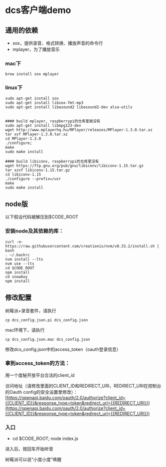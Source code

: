 # dcs客户端demo

## 通用的依赖
  * sox，提供录音、格式转换、播放声音的命令行
  * mplayer，为了播放音乐


### mac下
```shell
brew install sox mplayer

```

### linux下
```shell
sudo apt-get install sox
sudo apt-get install libsox-fmt-mp3
sudo apt-get install libasound2 libasound2-dev alsa-utils


#### build mplayer, raspberrypi的仓库里面没有
sudo apt-get install libmpg123-dev
wget http://www.mplayerhq.hu/MPlayer/releases/MPlayer-1.3.0.tar.xz
tar xvf MPlayer-1.3.0.tar.xz
cd MPlayer-1.3.0
./configure;
make
sudo make install

#### build libiconv, raspberrypi的仓库里没有
wget https://ftp.gnu.org/pub/gnu/libiconv/libiconv-1.15.tar.gz
tar xzvf libiconv-1.15.tar.gz
cd libiconv-1.15
./configure --prefix=/usr
make
sudo make install

```




## node版

 以下假设代码被解压到$CODE_ROOT

### 安装node及其依赖的库：

```shell
curl -o- https://raw.githubusercontent.com/creationix/nvm/v0.33.2/install.sh | bash
. ~/.bashrc
nvm install --lts
nvm use --lts
cd $CODE_ROOT
npm install
cd snowboy
npm install
```

## 修改配置

树莓派+录音套件，请执行

```shell
cp dcs_config.json.pi dcs_config.json
```

mac环境下，请执行
```shell
cp dcs_config.json.mac dcs_config.json
```

修改dcs_config.json中的access_token（oauth登录信息）


### 拿到access_token的方法：

用一个度秘开放平台合法的client_id

访问地址（请修改里面的CLIENT_ID和REDIRECT_URI，REDIRECT_URI在控制台的Oauth config的安全设置里修改）：[https://openapi.baidu.com/oauth/2.0/authorize?client_id={{CLIENT_ID}}&response_type=token&redirect_uri={{REDIRECT_URI}}](https://openapi.baidu.com/oauth/2.0/authorize?client_id={{CLIENT_ID}}&response_type=token&redirect_uri={{REDIRECT_URI}})

### 入口
  * cd $CODE_ROOT; node index.js

进入后，按回车开始听音

树莓派可以说“小度小度”唤醒


